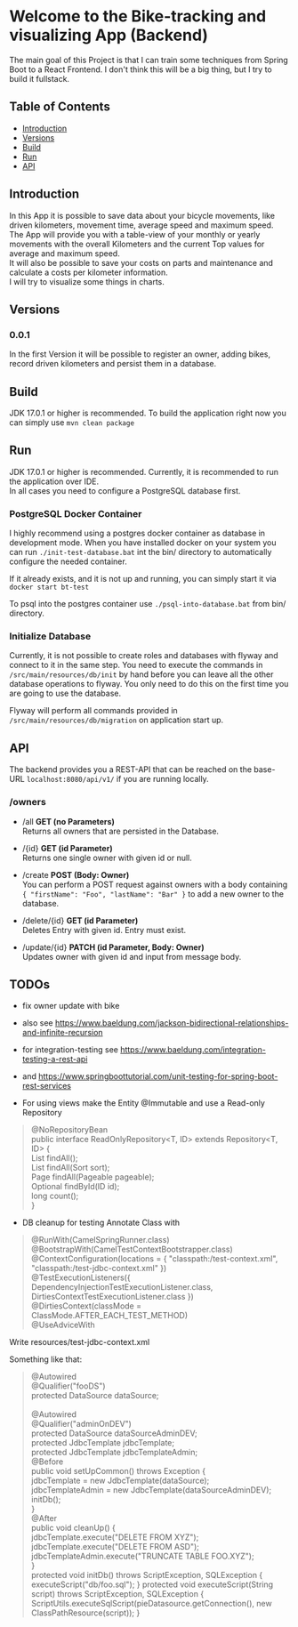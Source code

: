 Welcome to the Bike-tracking and visualizing App (Backend)
==========

The main goal of this Project is that I can train some techniques from Spring Boot to a React Frontend.
I don't think this will be a big thing, but I try to build it fullstack.

## Table of Contents

- [Introduction](#Introduction)
- [Versions](#Versions)
- [Build](#Build)
- [Run](#Run)
- [API](#API)

## Introduction

In this App it is possible to save data about your bicycle movements, like driven kilometers, movement time, average
speed and maximum speed. The App will provide you with a table-view of your monthly or yearly movements with
the overall Kilometers and the current Top values for average and maximum speed.<br>
It will also be possible to save your costs on parts and maintenance and calculate a costs per kilometer
information.<br>
I will try to visualize some things in charts.

## Versions

### 0.0.1

In the first Version it will be possible to register an owner, adding bikes, record driven kilometers and persist them
in a database.

## Build

JDK 17.0.1 or higher is recommended.
To build the application right now you can simply use `mvn clean package`

## Run

JDK 17.0.1 or higher is recommended.
Currently, it is recommended to run the application over IDE.<br>
In all cases you need to configure a PostgreSQL database first.

### PostgreSQL Docker Container

[//]: # (TODO: Provide Docker compose file)
I highly recommend using a postgres docker container as database in development mode.
When you have installed docker on your system you can run `./init-test-database.bat` int the bin/ directory
to automatically configure the needed container.

If it already exists, and it is not up and running, you can simply start it via `docker start bt-test`

To psql into the postgres container use `./psql-into-database.bat` from bin/ directory.

### Initialize Database

Currently, it is not possible to create roles and databases with flyway and connect to it
in the same step. You need to execute the commands in `/src/main/resources/db/init` by hand before you
can leave all the other database operations to flyway.
You only need to do this on the first time you are going to use the database.

Flyway will perform all commands provided in `/src/main/resources/db/migration` on application start up.

## API

The backend provides you a REST-API that can be reached on the base-URL `localhost:8080/api/v1/` if you are running
locally.

### /owners

- /all <b>GET (no Parameters)</b><br>
  Returns all owners that are persisted in the Database.

- /{id} <b>GET (id Parameter)</b><br>
  Returns one single owner with given id or null.

- /create <b>POST (Body: Owner)</b><br>
  You can perform a POST request against owners with a body containing `{ "firstName": "Foo", "lastName": "Bar" }` to
  add a new owner to the database.

- /delete/{id} <b>GET (id Parameter)</b><br>
  Deletes Entry with given id. Entry must exist.

- /update/{id} <b>PATCH (id Parameter, Body: Owner)</b><br>
  Updates owner with given id and input from message body.

## TODOs

- fix owner update with bike
- also see https://www.baeldung.com/jackson-bidirectional-relationships-and-infinite-recursion
- for integration-testing see https://www.baeldung.com/integration-testing-a-rest-api
- and https://www.springboottutorial.com/unit-testing-for-spring-boot-rest-services

- For using views make the Entity @Immutable and use a Read-only Repository
> @NoRepositoryBean<br>
> public interface ReadOnlyRepository<T, ID> extends Repository<T, ID> {<br>
>    List<T> findAll();<br>
>    List<T> findAll(Sort sort);<br>
>    Page<T> findAll(Pageable pageable);<br>
>    Optional<T> findById(ID id);<br>
>    long count();<br>
> }

- DB cleanup for testing
Annotate Class with
> @RunWith(CamelSpringRunner.class)<br>
> @BootstrapWith(CamelTestContextBootstrapper.class)<br>
> @ContextConfiguration(locations = { "classpath:/test-context.xml", "classpath:/test-jdbc-context.xml" })<br>
> @TestExecutionListeners({ DependencyInjectionTestExecutionListener.class, DirtiesContextTestExecutionListener.class })<br>
> @DirtiesContext(classMode = ClassMode.AFTER_EACH_TEST_METHOD)<br>
> @UseAdviceWith<br>

Write resources/test-jdbc-context.xml

Something like that:
> <?xml version="1.0" encoding="UTF-8"?>
> <beans xmlns="http://www.springframework.org/schema/beans" xmlns:xsi="http://www.w3.org/2001/XMLSchema-instance" xmlns:context="http://www.springframework.org/schema/context" xmlns:p="http://www.springframework.org/schema/p"
> xmlns:util="http://www.springframework.org/schema/util" xmlns:c="http://www.springframework.org/schema/c"
> xsi:schemaLocation="
> http://www.springframework.org/schema/beans http://www.springframework.org/schema/beans/spring-beans.xsd
> http://www.springframework.org/schema/context http://www.springframework.org/schema/context/spring-context.xsd
> http://www.springframework.org/schema/util http://www.springframework.org/schema/util/spring-util.xsd
> ">
>  <bean id="adminOnDEV" parent="defaultDS">
>    <property name="driverClass" value="org.postgresql.Driver" />
>    <property name="jdbcUrl" value="jdbc:postgresql://${db-host}:${db-port}/${db-name}" />
>    <property name="user" value="ADMIN" />
>    <property name="password" value="${dev-admin-password}" />
>    <property name="preferredTestQuery" value="select 1" />
>  </bean>
> </beans>

> @Autowired<br>
> @Qualifier("fooDS")<br>
> protected DataSource dataSource;<br>
> <br>
> @Autowired<br>
> @Qualifier("adminOnDEV")<br>
> protected DataSource dataSourceAdminDEV;<br>
> protected JdbcTemplate jdbcTemplate;<br>
> protected JdbcTemplate jdbcTemplateAdmin;<br>
> @Before<br>
> public void setUpCommon() throws Exception {<br>
> jdbcTemplate = new JdbcTemplate(dataSource);<br>
> jdbcTemplateAdmin = new JdbcTemplate(dataSourceAdminDEV);<br>
> initDb();<br>
> }<br>
> @After<br>
> public void cleanUp() {<br>
> jdbcTemplate.execute("DELETE FROM XYZ");<br>
> jdbcTemplate.execute("DELETE FROM ASD");<br>
> jdbcTemplateAdmin.execute("TRUNCATE TABLE FOO.XYZ");<br>
> }<br>
> protected void initDb() throws ScriptException, SQLException {
> executeScript("db/foo.sql");
> }
> protected void executeScript(String script) throws ScriptException, SQLException {
> ScriptUtils.executeSqlScript(pieDatasource.getConnection(), new ClassPathResource(script));
> }
